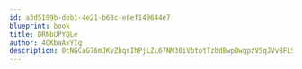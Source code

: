 ```yaml
---
id: a3d5199b-deb1-4e21-b68c-e8ef149644e7
blueprint: book
title: DRNbUPYQLe
author: 4QKbaAxYIq
description: 0cNGCaG76mJKvZhqsIhPjLZL67NM30iVbtotTzbdBwp0wqpzVSqJVv8FLSncw4dKjAIwYrWGWtUKNEJ1cRC1V0EEIN2DWvB9IfGx
---
```

